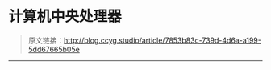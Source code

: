 # 计算机中央处理器

[annotation]: <id> (7853b83c-739d-4d6a-a199-5dd67665b05e)
[annotation]: <status> (protect)
[annotation]: <create_time> (2019-04-22 11:49:07)
[annotation]: <category> (计算机科学)
[annotation]: <tags> (组成原理)

> 原文链接：<http://blog.ccyg.studio/article/7853b83c-739d-4d6a-a199-5dd67665b05e>

---


